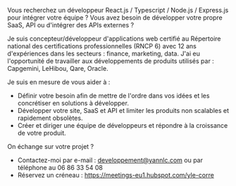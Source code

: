 Vous recherchez un développeur React.js / Typescript / Node.js / Express.js pour intégrer votre équipe ? 
Vous avez besoin de développer votre propre SaaS, API ou d'intégrer des APIs externes ?


Je suis concepteur/développeur d'applications web certifié au Répertoire national des certifications professionnelles (RNCP 6) avec 12 ans d'expériences dans les secteurs : finance, marketing, data. J'ai eu l'opportunité de travailler aux développements de produits utilisés par : Capgemini, LeHibou, Qare, Oracle.


Je suis en mesure de vous aider à :
- Définir votre besoin afin de mettre de l'ordre dans vos idées et les concrétiser en solutions à développer.
- Développer votre site, SaaS et API et limiter les produits non scalables et rapidement obsolètes.
- Créer et diriger une équipe de développeurs et répondre à la croissance de votre produit.


On échange sur votre projet ?
- Contactez-moi par e-mail : developpement@yannlc.com ou par téléphone au 06 86 33 54 08
- Réservez un créneau : https://meetings-eu1.hubspot.com/yle-corre
